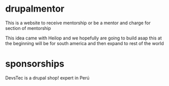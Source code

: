 # drupalmentor
This is a website to receive mentorship or be a mentor and charge for section of mentorship

This idea came with Heilop and we hopefully are going to build asap
this at the beginning will be for south america and then expand to rest of the world

# sponsorships

DevsTec is a drupal shop! expert in Perú

